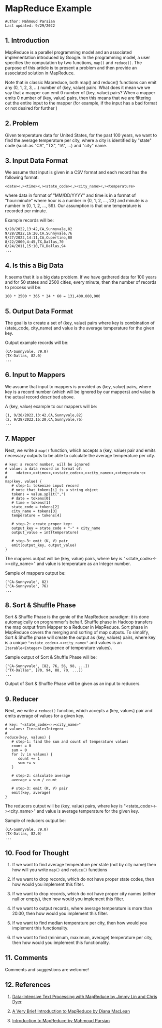 # MapReduce Example

	Author: Mahmoud Parsian
	Last updated: 9/29/2022

## 1. Introduction

MapReduce is a parallel programming model 
and an associated implementation introduced 
by Google. In the programming model, a user 
specifies the computation by two functions, 
`map()` and `reduce()`. The purpose of this 
article is to present a problem and then 
provide an associated solution in MapReduce.

Note that in classic Mapreduce, both map()
and reduce() functions can emit any (0, 1, 
2, 3, ...) number of (key, value) pairs.
What does it mean we we say that a mapper
can emit 0 number of (key, value) pairs?
When a mapper emits 0 number of (key, value)
pairs, then this means that we are filtering 
out the entire input to the mapper (for example, 
if the input has a bad format or not desired for 
further 
)


## 2. Problem 

Given temperature data for United States,
for the past 100 years, we want to find 
the average temperature per city, where a 
city is identified by "state" code (such 
as "CA", "TX", "IA", ...) and "city" name.

## 3. Input Data Format

We assume that input is given in a CSV format
and each record has the following format:

	<date><,><time><,><state_code><,><city_name><,><temperature>

where data in format of "MM/DD/YYYY" and time 
is in a format of "hour:minute" where hour
is a number in {0, 1, 2, ..., 23} and minute 
is a number in {0, 1, 2, ..., 59}. Our assumption 
is that one temperature is recorded per minute.
	
Example records will be:

	9/28/2022,13:42,CA,Sunnyvale,82
	9/28/2022,16:20,CA,Sunnyvale,76
	9/27/2022,14:11,CA,Cupertino,88
	8/22/2000,4:45,TX,Dallas,70
	8/24/2011,15:10,TX,Dallas,94
	...

## 4. Is this a Big Data

It seems that it is a big data problem.
If we have gathered data for 100 years
and for 50 states and 2500 cities, every
minute, then the number of records to process 
will be:

	100 * 2500 * 365 * 24 * 60 = 131,400,000,000


## 5. Output Data Format	

The goal is to create a set of (key, value) pairs
where key is combination of (state_code, city_name)
and value is the average temperature for the 
given key.

Output example records will be:
	
	(CA-Sunnyvale, 79.0)
	(TX-Dallas, 82.0)
	...

## 6. Input to Mappers

We assume that input to mappers is provided as
(key, value) pairs, where key is a record number 
(which will be ignored by our mappers) and value
is the actual record described above.

A (key, value) example to our mappers will be:
	
	(1, 9/28/2022,13:42,CA,Sunnyvale,82)
	(2, 9/28/2022,16:20,CA,Sunnyvale,76)
	...
	
## 7. Mapper

Next, we write a `map()` function, which accepts
a (key, value) pair and emits necessary outputs
to be able to calculate the average temperature 
per city.

	# key: a record number, will be ignored
	# value: a data record in format of:
	#    <date><,><time><,><state_code><,><city_name><,><temperature>
	#
	map(key, value) {
	   # step-1: tokenize input record
	   # note that tokens[i] is a string object
	   tokens = value.split(",")
	   # date = tokens[0]
	   # time = tokens[1]
	   state_code = tokens[2]
	   city_name = tokens[3]
	   temperature = tokens[4]
	   
	   # step-2: create proper key:
	   output_key = state_code + "-" + city_name
	   output_value = int(temperature)
	   
	   # step-3: emit (K, V) pair
	   emit(output_key, output_value)
	}	
	
The mappers output will be (key, value) pairs,
where key is "<state_code><-><city_name>"
and value is temperature as an Integer number.

Sample of mappers output be:

	("CA-Sunnyvale", 82)
	("CA-Sunnyvale", 76)
	...
	
## 8. Sort & Shuffle Phase

Sort & Shuffle Phase is the genie of the MapReduce
paradigm: it is done automagically on programmer's 
behalf. Shuffle phase in Hadoop transfers the map 
output from Mapper to a Reducer in MapReduce. Sort 
phase in MapReduce covers the merging and sorting 
of map outputs. To simplify, Sort & Shuffle phase 
will create the output as (key, values) pairs, where 
key is a unique `"<state_code><-><city_name>"`
and values is an `Iterable<Integer>` (sequence of
temperature values).

Sample output of Sort & Shuffle Phase will be:

	("CA-Sunnyvale", [82, 76, 56, 98, ...])
	("TX-Dallas", [70, 94, 88, 70, ...])
	...

Output of Sort & Shuffle Phase will be given as 
an input to reducers.

## 9. Reducer

Next, we write a `reduce()` function, which accepts
a (key, values) pair and emits average of values
for a given key.


	# key: "<state_code><-><city_name>"
	# values: Iterable<Integer>
	#
	reduce(key, values) {
	   # step-1: find the sum and count of temperature values
	   count = 0
	   sum = 0
	   for (v in values) {
	      count += 1
	      sum += v
	   }
	   
	   # step-2: calculate average
	   average = sum / count	   
	   
	   # step-3: emit (K, V) pair
	   emit(key, average)
	}	
	
The reducers output will be (key, value) pairs,
where key is "<state_code><-><city_name>"
and value is average temperature for the given key.

Sample of reducers output be:

	(CA-Sunnyvale, 79.0)
	(TX-Dallas, 82.0)
	...
	
## 10. Food for Thought

1. If we want to find average temperature per state
   (not by city name) then how will you write `map()` 
   and `reduce()` functions
  
2. If we want to drop records, which do not have proper
   state codes, then how would you implement this filter.
   
3. If we want to drop records, which do not have proper
   city names (either null or empty), then how would you 
   implement this filter.

4. If we want to output records, where average temperature
   is more than 20.00,  then how would you implement this filter.

5. If we want to find median temperature per city,
   then how would you implement this functionality.
   
6. If we want to find (minimum, maximum, average) temperature per city,
   then how would you implement this functionality.

## 11. Comments

Comments and suggestions are welcome!	

## 12. References

1. [Data-Intensive Text Processing with MapReduce by Jimmy Lin and Chris Dyer](https://lintool.github.io/MapReduceAlgorithms/ed1n/MapReduce-algorithms.pdf)

2. [A Very Brief Introduction to MapReduce by Diana MacLean](https://hci.stanford.edu/courses/cs448g/a2/files/map_reduce_tutorial.pdf)

3. [Introduction to MapReduce by Mahmoud Parsian](http://mapreduce4hackers.com/docs/Introduction-to-MapReduce.pdf)

